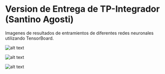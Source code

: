 # Version de Entrega de TP-Integrador (Santino Agosti)

Imagenes de resultados de entramientos de diferentes redes neuronales utilizando TensorBoard.

![alt text](https://ibb.co/svKpYsfP)

![alt text](https://ibb.co/FbRNbvPC)

![alt text](https://ibb.co/cXMFx3Yq)
